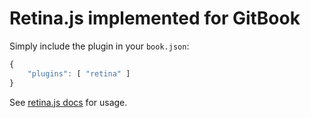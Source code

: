 # Retina.js implemented for GitBook

Simply include the plugin in your `book.json`:

```javascript
{
	"plugins": [ "retina" ]
}
```

See [retina.js docs](http://imulus.github.io/retinajs/) for usage.
